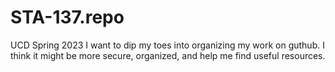 # STA-137.repo
UCD Spring 2023
I want to dip my toes into organizing my work on guthub. I think it might be more secure, organized, and help me find useful resources.

